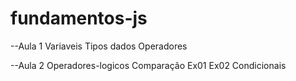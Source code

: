 # fundamentos-js
--Aula 1
Variaveis
Tipos dados
Operadores

--Aula 2
Operadores-logicos
Comparação
Ex01
Ex02
Condicionais


